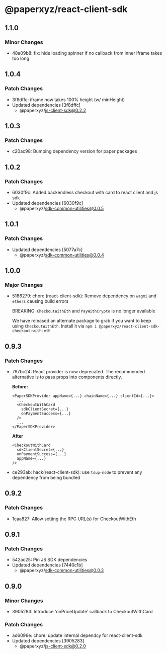 # @paperxyz/react-client-sdk

## 1.1.0

### Minor Changes

- 48a09b8: fix: hide loading spinner if no callback from inner iframe takes too long

## 1.0.4

### Patch Changes

- 3f8dffc: iframe now takes 100% height (w/ minHeight)
- Updated dependencies [3f8dffc]
  - @paperxyz/js-client-sdk@0.2.2

## 1.0.3

### Patch Changes

- c20ac98: Bumping dependency version for paper packages

## 1.0.2

### Patch Changes

- 6030f9c: Added backendless checkout with card to react client and js sdk
- Updated dependencies [6030f9c]
  - @paperxyz/sdk-common-utilities@0.0.5

## 1.0.1

### Patch Changes

- Updated dependencies [5077a7c]
  - @paperxyz/sdk-common-utilities@0.0.4

## 1.0.0

### Major Changes

- 5186279: chore (react-client-sdk): Remove dependency on `wagmi` and `ethers` causing build errors

  BREAKING: `CheckoutWithEth` and `PayWithCrypto` is no longer available

  We have released an alternate package to grab if you want to keep using `CheckoutWithEth`. Install it via `npm i @paperxyz/react-client-sdk-checkout-with-eth`

## 0.9.3

### Patch Changes

- 797bc24: React provider is now deprecated. The recommended alternative is to pass props into components directly.

  **Before:**

  ```
  <PaperSDKProvider appName={...} chainName={...} clientId={...}>
    ...
    <CheckoutWithCard
      sdkClientSecret={...}
      onPaymentSuccess={...}
    />
    ...
  </PaperSDKProvider>
  ```

  **After**

  ```
  <CheckoutWithCard
    sdkClientSecret={...}
    onPaymentSuccess={...}
    appName={...}
  />
  ```

- ce293ab: hack(react-client-sdk): use `tsup-node` to prevent any dependency from being bundled

## 0.9.2

### Patch Changes

- 1caa827: Allow setting the RPC URL(s) for CheckoutWithEth

## 0.9.1

### Patch Changes

- 542ac25: Pin JS SDK dependencies
- Updated dependencies [7440c1b]
  - @paperxyz/sdk-common-utilities@0.0.3

## 0.9.0

### Minor Changes

- 3905283: Introduce 'onPriceUpdate' callback to CheckoutWithCard

### Patch Changes

- ad6096e: chore: update internal dependcy for react-client-sdk
- Updated dependencies [3905283]
  - @paperxyz/js-client-sdk@0.2.0
